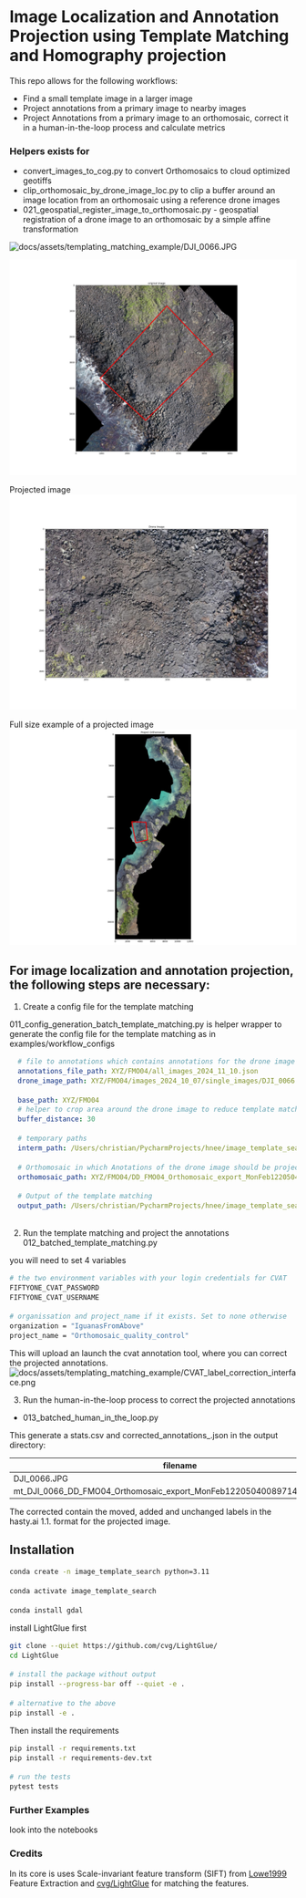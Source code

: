 # Image Localization and Annotation Projection using Template Matching and Homography projection
This repo allows for the following workflows:

- Find a small template image in a larger image
- Project annotations from a primary image to nearby images
- Project Annotations from a primary image to an orthomosaic, correct it in a human-in-the-loop process and calculate metrics

### Helpers exists for 

- convert_images_to_cog.py to convert Orthomosaics to cloud optimized geotiffs
- clip_orthomosaic_by_drone_image_loc.py to clip a buffer around an image location from an orthomosaic using a reference drone images
- 021_geospatial_register_image_to_orthomosaic.py - geospatial registration of a drone image to an orthomosaic by a simple affine transformation

![docs/assets/templating_matching_example/DJI_0066.JPG](docs/assets/templating_matching_example/DJI_0066.JPG)

![docs/assets/templating_matching_example/DD_FMO04_Orthomosaic_export_MonFeb12205040089714_template.jpg](docs/assets/templating_matching_example/DD_FMO04_Orthomosaic_export_MonFeb12205040089714_template.jpg)

Projected image 
![docs/assets/templating_matching_example/DJI_0066_drone_image.jpg](docs/assets/templating_matching_example/DJI_0066_drone_image.jpg)

Full size example of a projected image
![docs/assets/templating_matching_example/FootprintOnFullMap.png](docs/assets/templating_matching_example/FootprintOnFullMap.png)

## For image localization and annotation projection, the following steps are necessary:
1. Create a config file for the template matching

011_config_generation_batch_template_matching.py is helper wrapper to generate the config file for the template matching as in examples/workflow_configs

```yaml
  # file to annotations which contains annotations for the drone image at <drone_image_path> in hasty.ai 1.1. format
  annotations_file_path: XYZ/FMO04/all_images_2024_11_10.json
  drone_image_path: XYZ/FMO04/images_2024_10_07/single_images/DJI_0066.JPG
  
  base_path: XYZ/FMO04
  # helper to crop area around the drone image to reduce template matching time
  buffer_distance: 30
  
  # temporary paths 
  interm_path: /Users/christian/PycharmProjects/hnee/image_template_search/data
  
  # Orthomosaic in which Anotations of the drone image should be projected
  orthomosaic_path: XYZ/FMO04/DD_FMO04_Orthomosaic_export_MonFeb12205040089714.tif
  
  # Output of the template matching
  output_path: /Users/christian/PycharmProjects/hnee/image_template_search/data/output/FMO04/DD_FMO04_Orthomosaic_export_MonFeb12205040089714
  
```
   
2. Run the template matching and project the annotations
012_batched_template_matching.py

you will need to set 4 variables 

```bash
# the two environment variables with your login credentials for CVAT
FIFTYONE_CVAT_PASSWORD
FIFTYONE_CVAT_USERNAME

# organissation and project_name if it exists. Set to none otherwise
organization = "IguanasFromAbove"
project_name = "Orthomosaic_quality_control"
```
This will upload an launch the cvat annotation tool, where you can correct the projected annotations.
![docs/assets/templating_matching_example/CVAT_label_correction_interface.png](docs/assets/templating_matching_example/CVAT_label_correction_interface.png)

   
3. Run the human-in-the-loop process to correct the projected annotations
- 013_batched_human_in_the_loop.py

This generate a stats.csv and corrected_annotations_<datasetname>.json in the output directory:

| filename | updated_labels | new_labels | unchanged_labels | after_correction | before_correction |
|----------|----------------|------------|------------------|------------------|-------------------|
| DJI_0066.JPG | 3 | 9 | 2 | 14 | 5 |
| mt_DJI_0066_DD_FMO04_Orthomosaic_export_MonFeb12205040089714_cropped.jpg | 0 | 0 | 5 | 5 | 5 |

The corrected contain the moved, added and unchanged labels in the hasty.ai 1.1. format for the projected image.

## Installation
```bash
conda create -n image_template_search python=3.11

conda activate image_template_search

conda install gdal
```
install LightGlue first

```bash
git clone --quiet https://github.com/cvg/LightGlue/
cd LightGlue

# install the package without output
pip install --progress-bar off --quiet -e .

# alternative to the above
pip install -e .
```

Then install the requirements
```bash
pip install -r requirements.txt
pip install -r requirements-dev.txt

# run the tests
pytest tests
```


### Further Examples
look into the notebooks




### Credits
In its core is uses Scale-invariant feature transform (SIFT) from [Lowe1999](https://www.cs.ubc.ca/~lowe/papers/iccv99.pdf) Feature Extraction and [cvg/LightGlue](https://github.com/cvg/LightGlue) for matching the features.
